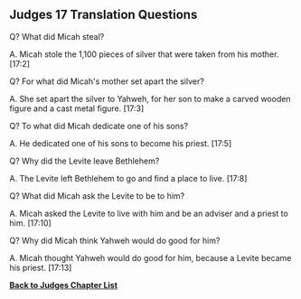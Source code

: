 ## Judges 17 Translation Questions ##

Q? What did Micah steal?

A. Micah stole the 1,100 pieces of silver that were taken from his mother. [17:2]

Q? For what did Micah's mother set apart the silver?

A. She set apart the silver to Yahweh, for her son to make a carved wooden figure and a cast metal figure. [17:3]

Q? To what did Micah dedicate one of his sons?

A. He dedicated one of his sons to become his priest. [17:5]

Q? Why did the Levite leave Bethlehem?

A. The Levite left Bethlehem to go and find a place to live. [17:8]

Q? What did Micah ask the Levite to be to him?

A. Micah asked the Levite to live with him and be an adviser and a priest to him. [17:10]

Q? Why did Micah think Yahweh would do good for him?

A. Micah thought Yahweh would do good for him, because a Levite became his priest. [17:13]

__[Back to Judges Chapter List](./)__

